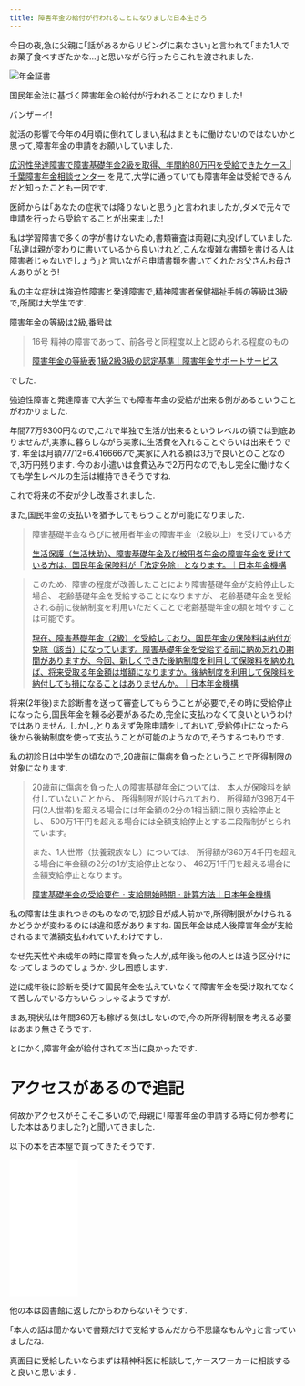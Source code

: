 ```yaml
---
title: 障害年金の給付が行われることになりました日本生きろ
---
```


今日の夜,急に父親に｢話があるからリビングに来なさい｣と言われて｢また1人でお菓子食べすぎたかな…｣と思いながら行ったらこれを渡されました.

![年金証書](/asset/2017-11-16-annuity.jpg)

国民年金法に基づく障害年金の給付が行われることになりました!

バンザーイ!

就活の影響で今年の4月頃に倒れてしまい,私はまともに働けないのではないかと思って,障害年金の申請をお願いしていました.

[広汎性発達障害で障害基礎年金2級を取得、年間約80万円を受給できたケース | 千葉障害年金相談センター](http://chiba-shogai.com/380/383402/)
を見て,大学に通っていても障害年金は受給できるんだと知ったことも一因です.

医師からは｢あなたの症状では降りないと思う｣と言われましたが,ダメで元々で申請を行ったら受給することが出来ました!

私は学習障害で多くの字が書けないため,書類審査は両親に丸投げしていました.
｢私達は親が変わりに書いているから良いけれど,こんな複雑な書類を書ける人は障害者じゃないでしょう｣と言いながら申請書類を書いてくれたお父さんお母さんありがとう!

私の主な症状は強迫性障害と発達障害で,精神障害者保健福祉手帳の等級は3級で,所属は大学生です.

障害年金の等級は2級,番号は

> 16号 精神の障害であって、前各号と同程度以上と認められる程度のもの
>
> [障害年金の等級表,1級2級3級の認定基準｜障害年金サポートサービス](https://nenkin-support.jp/knowledge/grade/)

でした.

強迫性障害と発達障害で大学生でも障害年金の受給が出来る例があるということがわかりました.

年間77万9300円なので,これで単独で生活が出来るというレベルの額では到底ありませんが,実家に暮らしながら実家に生活費を入れることぐらいは出来そうです.
年金は月額77/12=6.4166667で,実家に入れる額は3万で良いとのことなので,3万円残ります.
今のお小遣いは食費込みで2万円なので,もし完全に働けなくても学生レベルの生活は維持できそうですね.

これで将来の不安が少し改善されました.

また,国民年金の支払いを猶予してもらうことが可能になりました.

> 障害基礎年金ならびに被用者年金の障害年金（2級以上）を受けている方
>
> [生活保護（生活扶助）、障害基礎年金及び被用者年金の障害年金を受けている方は、国民年金保険料が「法定免除」となります。｜日本年金機構](http://www.nenkin.go.jp/service/kokunen/menjo/20140710.html)

> このため、障害の程度が改善したことにより障害基礎年金が支給停止した場合、
> 老齢基礎年金を受給することになりますが、
> 老齢基礎年金を受給される前に後納制度を利用いただくことで老齢基礎年金の額を増やすことは可能です。
>
> [現在、障害基礎年金（2級）を受給しており、国民年金の保険料は納付が免除（該当）になっています。障害基礎年金を受給する前に納め忘れの期間がありますが、今回、新しくできた後納制度を利用して保険料を納めれば、将来受取る年金額は増額になりますか。後納制度を利用して保険料を納付しても損になることはありませんか。｜日本年金機構](http://www.nenkin.go.jp/faq/kokunen/konoseido/jukyukankei/20130411.html)

将来(2年後)また診断書を送って審査してもらうことが必要で,その時に受給停止になったら,国民年金を頼る必要があるため,完全に支払わなくて良いというわけではありません.
しかし,とりあえず免除申請をしておいて,受給停止になったら後から後納制度を使って支払うことが可能のようなので,そうするつもりです.

私の初診日は中学生の頃なので,20歳前に傷病を負ったということで所得制限の対象になります.

> 20歳前に傷病を負った人の障害基礎年金については、
> 本人が保険料を納付していないことから、
> 所得制限が設けられており、
> 所得額が398万4干円(2人世帯)を超える場合には年金額の2分の1相当額に限り支給停止とし、
> 500万1干円を超える場合には全額支給停止とする二段階制がとられています。
>
> また、1人世帯（扶養親族なし）については、
> 所得額が360万4千円を超える場合に年金額の2分の1が支給停止となり、
> 462万1千円を超える場合に全額支給停止となります。
>
> [障害基礎年金の受給要件・支給開始時期・計算方法｜日本年金機構](http://www.nenkin.go.jp/service/jukyu/shougainenkin/jukyu-yoken/20150514.html)

私の障害は生まれつきのものなので,初診日が成人前かで,所得制限がかけられるかどうかが変わるのには違和感がありますね.
国民年金は成人後障害年金が支給されるまで満額支払われていたわけですし.

なぜ先天性や未成年の時に障害を負った人が,成年後も他の人とは違う区分けになってしまうのでしょうか.
少し困惑します.

逆に成年後に診断を受けて国民年金を払えていなくて障害年金を受け取れてなくて苦しんでいる方もいらっしゃるようですが.

まあ,現状私は年間360万も稼げる気はしないので,今の所所得制限を考える必要はあまり無さそうです.

とにかく,障害年金が給付されて本当に良かったです.

# アクセスがあるので追記

何故かアクセスがそこそこ多いので,母親に｢障害年金の申請する時に何か参考にした本はありました?｣と聞いてきました.

以下の本を古本屋で買ってきたそうです.

<iframe style="width:120px;height:240px;" marginwidth="0" marginheight="0" scrolling="no" frameborder="0" src="//rcm-fe.amazon-adsystem.com/e/cm?lt1=_top&bc1=FFFFFF&IS2=1&bg1=FFFFFF&fc1=000000&lc1=0000FF&t=ncaq01-22&o=9&p=8&l=as4&m=amazon&f=ifr&ref=as_ss_li_til&asins=4883206084&linkId=ca7245ea263c0d7db5135a52afed3fa6"></iframe>

他の本は図書館に返したからわからないそうです.

｢本人の話は聞かないで書類だけで支給するんだから不思議なもんや｣と言っていましたね.

真面目に受給したいならまずは精神科医に相談して,ケースワーカーに相談すると良いと思います.
